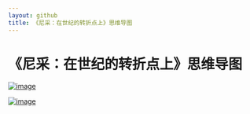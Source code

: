 ```yaml
---
layout: github
title: 《尼采：在世纪的转折点上》思维导图
---
```


# 《尼采：在世纪的转折点上》思维导图


[![image](http://www.luolei.site/source/images/nicai.png)](思维导图png)



[![image](http://www.luolei.site/source/images/nicai.jpg)](思维导图jpg)

